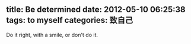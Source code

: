 title: Be determined
date: 2012-05-10 06:25:38
tags: to myself
categories: 致自己
---

Do it right, with a smile, or don't do it.
